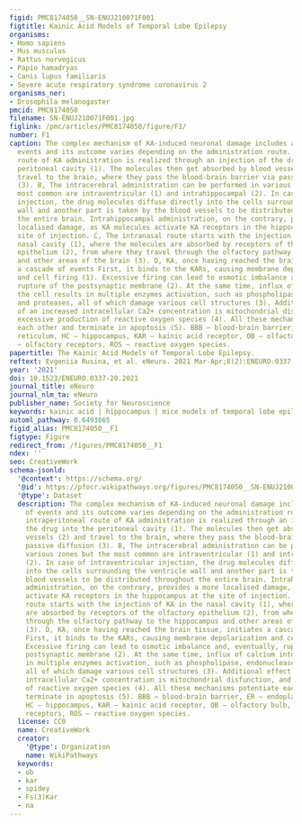 ```yaml
---
figid: PMC8174050__SN-ENUJ210071F001
figtitle: Kainic Acid Models of Temporal Lobe Epilepsy
organisms:
- Homo sapiens
- Mus musculus
- Rattus norvegicus
- Papio hamadryas
- Canis lupus familiaris
- Severe acute respiratory syndrome coronavirus 2
organisms_ner:
- Drosophila melanogaster
pmcid: PMC8174050
filename: SN-ENUJ210071F001.jpg
figlink: /pmc/articles/PMC8174050/figure/F1/
number: F1
caption: The complex mechanism of KA-induced neuronal damage includes a sequence of
  events and its outcome varies depending on the administration route. A, The intraperitoneal
  route of KA administration is realized through an injection of the drug into the
  peritoneal cavity (1). The molecules then get absorbed by blood vessels (2) and
  travel to the brain, where they pass the blood-brain barrier via passive diffusion
  (3). B, The intracerebral administration can be performed in various zones but the
  most common are intraventricular (1) and intrahippocampal (2). In case of intraventricular
  injection, the drug molecules diffuse directly into the cells surrounding the ventricle
  wall and another part is taken by the blood vessels to be distributed throughout
  the entire brain. Intrahippocampal administration, on the contrary, provides a more
  localised damage, as KA molecules activate KA receptors in the hippocampus at the
  site of injection. C, The intranasal route starts with the injection of KA in the
  nasal cavity (1), where the molecules are absorbed by receptors of the olfactory
  epithelium (2), from where they travel through the olfactory pathway to the hippocampus
  and other areas of the brain (3). D, KA, once having reached the brain tissue, initiates
  a cascade of events First, it binds to the KARs, causing membrane depolarization
  and cell firing (1). Excessive firing can lead to osmotic imbalance and, eventually,
  rupture of the postsynaptic membrane (2). At the same time, influx of calcium into
  the cell results in multiple enzymes activation, such as phospholipase, endonucleases
  and proteases, all of which damage various cell structures (3). Additional effect
  of an increased intracellular Ca2+ concentration is mitochondrial disfunction, and
  excessive production of reactive oxygen species (4). All these mechanisms potentiate
  each other and terminate in apoptosis (5). BBB — blood-brain barrier, ER — endoplasmatic
  reticulum, HC — hippocampus, KAR — kainic acid receptor, OB — olfactory bulb, ORs
  — olfactory receptors, ROS — reactive oxygen species.
papertitle: The Kainic Acid Models of Temporal Lobe Epilepsy.
reftext: Evgeniia Rusina, et al. eNeuro. 2021 Mar-Apr;8(2):ENEURO.0337-20.2021.
year: '2021'
doi: 10.1523/ENEURO.0337-20.2021
journal_title: eNeuro
journal_nlm_ta: eNeuro
publisher_name: Society for Neuroscience
keywords: kainic acid | hippocampus | mice models of temporal lobe epilepsy | EEG
automl_pathway: 0.6493865
figid_alias: PMC8174050__F1
figtype: Figure
redirect_from: /figures/PMC8174050__F1
ndex: ''
seo: CreativeWork
schema-jsonld:
  '@context': https://schema.org/
  '@id': https://pfocr.wikipathways.org/figures/PMC8174050__SN-ENUJ210071F001.html
  '@type': Dataset
  description: The complex mechanism of KA-induced neuronal damage includes a sequence
    of events and its outcome varies depending on the administration route. A, The
    intraperitoneal route of KA administration is realized through an injection of
    the drug into the peritoneal cavity (1). The molecules then get absorbed by blood
    vessels (2) and travel to the brain, where they pass the blood-brain barrier via
    passive diffusion (3). B, The intracerebral administration can be performed in
    various zones but the most common are intraventricular (1) and intrahippocampal
    (2). In case of intraventricular injection, the drug molecules diffuse directly
    into the cells surrounding the ventricle wall and another part is taken by the
    blood vessels to be distributed throughout the entire brain. Intrahippocampal
    administration, on the contrary, provides a more localised damage, as KA molecules
    activate KA receptors in the hippocampus at the site of injection. C, The intranasal
    route starts with the injection of KA in the nasal cavity (1), where the molecules
    are absorbed by receptors of the olfactory epithelium (2), from where they travel
    through the olfactory pathway to the hippocampus and other areas of the brain
    (3). D, KA, once having reached the brain tissue, initiates a cascade of events
    First, it binds to the KARs, causing membrane depolarization and cell firing (1).
    Excessive firing can lead to osmotic imbalance and, eventually, rupture of the
    postsynaptic membrane (2). At the same time, influx of calcium into the cell results
    in multiple enzymes activation, such as phospholipase, endonucleases and proteases,
    all of which damage various cell structures (3). Additional effect of an increased
    intracellular Ca2+ concentration is mitochondrial disfunction, and excessive production
    of reactive oxygen species (4). All these mechanisms potentiate each other and
    terminate in apoptosis (5). BBB — blood-brain barrier, ER — endoplasmatic reticulum,
    HC — hippocampus, KAR — kainic acid receptor, OB — olfactory bulb, ORs — olfactory
    receptors, ROS — reactive oxygen species.
  license: CC0
  name: CreativeWork
  creator:
    '@type': Organization
    name: WikiPathways
  keywords:
  - ob
  - kar
  - spidey
  - Fs(3)Kar
  - na
---
```

